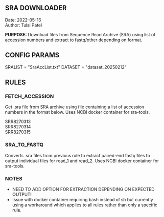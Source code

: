 ## SRA DOWNLOADER
Date: 2022-05-16    
Author: Tulsi Patel   

**PURPOSE:**
Download files from Sequence Read Archive (SRA) using list of accession numbers and extract to fastq/other depending on format.   

## CONFIG PARAMS

SRALIST = "SraAccList.txt"
DATASET = "dataset_20250212"

## RULES
### FETCH_ACCESSION
Get .sra file from SRA archive using file containing a list of accession numbers in the format below. Uses NCBI docker container for sra-tools.

SRR8270313    
SRR8270314    
SRR8270315    

### SRA_TO_FASTQ
Converts .sra files from previous rule to extract paired-end fastq files to output individual files for read_1 and read_2. Uses NCBI docker container for sra-tools.

### NOTES
- NEED TO ADD OPTION FOR EXTRACTION DEPENDING ON EXPECTED OUTPUT!
- Issue with docker container requiring bash instead of sh but currently using a workaround which applies to all rules rather than only a specific rule. 
